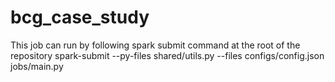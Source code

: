 # bcg_case_study

This job can run by following spark submit command at the root of the repository
spark-submit --py-files shared/utils.py --files configs/config.json jobs/main.py

